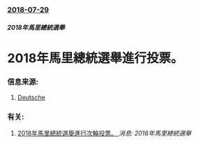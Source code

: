 ### [2018-07-29](/news/2018/07/29/index.md)

##### 2018年馬里總統選舉
# 2018年馬里總統選舉進行投票。 




### 信息来源:

1. [Deutsche](https://www.dw.com/en/mali-votes-in-presidential-election-amid-ongoing-violence/a-44867409)

### 有关:

1. [2018年馬里總統選舉進行次輪投票。 ](/zh/news/2018/08/12/2018年馬里總統選舉進行次輪投票.md) _消息: 2018年馬里總統選舉_
